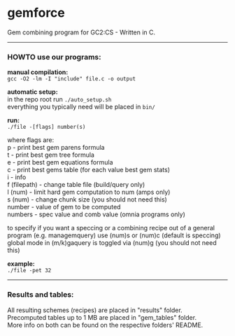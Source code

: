 gemforce
========

Gem combining program for GC2:CS - Written in C.

***

### HOWTO use our programs:

**manual compilation:**  
  `gcc -O2 -lm -I "include" file.c -o output`
  
**automatic setup:**  
  in the repo root run `./auto_setup.sh`  
  everything you typically need will be placed in `bin/`

**run:**  
  `./file -[flags] number(s)`
  
where flags are:  
  p - print best gem parens formula  
  t - print best gem tree formula  
  e - print best gem equations formula  
  c - print best gems table (for each value best gem stats)   
  i - info  
  f (filepath) - change table file (build/query only)  
  l (num) - limit hard gem computation to num (amps only)  
  s (num) - change chunk size (you should not need this)  
  number - value of gem to be computed  
  numbers - spec value and comb value (omnia programs only)
  
to specify if you want a speccing or a combining recipe out of a general program
(e.g. managemquery) use (num)s or (num)c (default is speccing)  
global mode in (m/k)gaquery is toggled via (num)g (you should not need this)

**example:**  
  `./file -pet 32`  

***

### Results and tables:

All resulting schemes (recipes) are placed in "results" folder.  
Precomputed tables up to 1 MB are placed in "gem_tables" folder.  
More info on both can be found on the respective folders' README.

